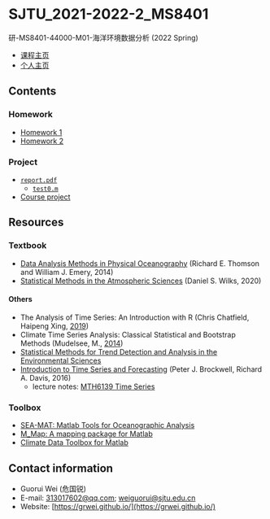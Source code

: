 # SJTU_2021-2022-2_MS8401

研-MS8401-44000-M01-海洋环境数据分析 (2022 Spring)

- [课程主页](https://grwei.github.io/SJTU_2021-2022-2_MS8401/)  
- [个人主页](https://grwei.github.io/)

## Contents

### Homework

- [Homework 1](hw/hw1_危国锐_120034910021.pdf)
- [Homework 2](hw/hw2_危国锐_120034910021.pdf)

### Project

- [`report.pdf`](project/doc/report.pdf)
  - [`test0.m`](project/src/test0.m)
- [Course project](project/doc/课程项目_危国锐.pdf)

## Resources

### Textbook

- [Data Analysis Methods in Physical Oceanography](https://doi.org/10.1016/C2010-0-66362-0) (Richard E. Thomson and William J. Emery, 2014)
- [Statistical Methods in the Atmospheric Sciences](https://doi.org/10.1016/C2017-0-03921-6) (Daniel S. Wilks, 2020)

#### Others

- The Analysis of Time Series: An Introduction with R (Chris Chatfield, Haipeng Xing, [2019](https://doi.org/10.1201/9781351259446))
- Climate Time Series Analysis: Classical Statistical and Bootstrap Methods (Mudelsee, M., [2014](https://doi.org/10.1007/978-3-319-04450-7))
- [Statistical Methods for Trend Detection and Analysis in the Environmental Sciences](http://doi.org/10.1002/9781119991571)
- [Introduction to Time Series and Forecasting](https://doi.org/10.1007/978-3-319-29854-2) (Peter J. Brockwell, Richard A. Davis, 2016)
  - lecture notes: [MTH6139 Time Series](https://webspace.maths.qmul.ac.uk/b.bogacka/TimeSeries/MAS328.html)

### Toolbox

- [SEA-MAT: Matlab Tools for Oceanographic Analysis](https://sea-mat.github.io/sea-mat/)
- [M_Map: A mapping package for Matlab](https://www.eoas.ubc.ca/~rich/map.html)
- [Climate Data Toolbox for Matlab](https://github.com/chadagreene/CDT)

## Contact information

- Guorui Wei (危国锐)
- E-mail: 313017602@qq.com; weiguorui@sjtu.edu.cn
- Website: [https://grwei.github.io/](https://grwei.github.io/)
